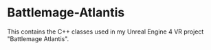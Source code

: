 # Battlemage-Atlantis
This contains the C++ classes used in my Unreal Engine 4 VR project "Battlemage Atlantis".
